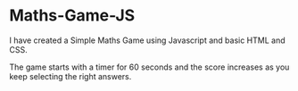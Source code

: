 # Maths-Game-JS

I have created a Simple Maths Game using Javascript and basic HTML and CSS. 

The game starts with a timer for 60 seconds and the score increases as you keep selecting the right answers. 
